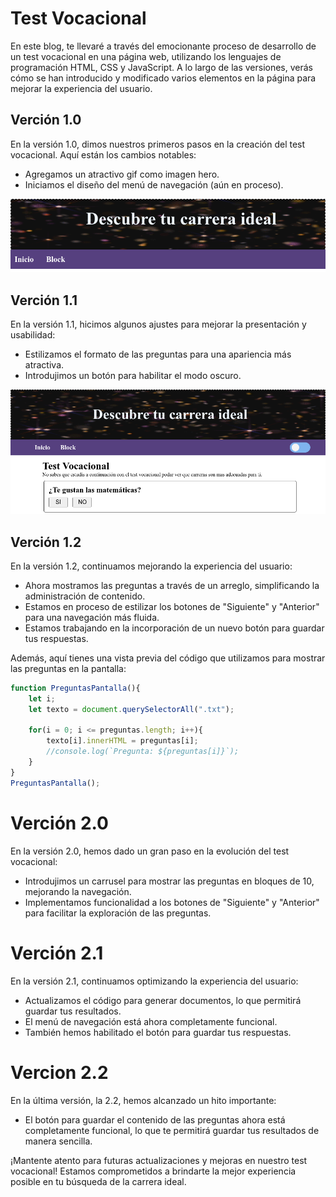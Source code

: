 # Test Vocacional

En este blog, te llevar&#233; a trav&#233;s del emocionante proceso de desarrollo de un test vocacional en una p&#225;gina web, utilizando los lenguajes de programaci&#243;n HTML, CSS y JavaScript. A lo largo de las versiones, ver&#225;s cómo se han introducido y modificado varios elementos en la p&#225;gina para mejorar la experiencia del usuario.

## Verción 1.0
En la versión 1.0, dimos nuestros primeros pasos en la creación del test vocacional. Aquí están los cambios notables:

- Agregamos un atractivo gif como imagen hero.
- Iniciamos el diseño del menú de navegación (aún en proceso).

![](./img/hero.png)

## Verci&#243;n 1.1
En la versión 1.1, hicimos algunos ajustes para mejorar la presentación y usabilidad:

- Estilizamos el formato de las preguntas para una apariencia más atractiva.
- Introdujimos un botón para habilitar el modo oscuro.

![](./img/pantalla1.png)

## Verci&#243;n 1.2
En la versión 1.2, continuamos mejorando la experiencia del usuario:

- Ahora mostramos las preguntas a través de un arreglo, simplificando la administración de contenido.
- Estamos en proceso de estilizar los botones de "Siguiente" y "Anterior" para una navegación más fluida.
- Estamos trabajando en la incorporación de un nuevo botón para guardar tus respuestas.

Además, aquí tienes una vista previa del código que utilizamos para mostrar las preguntas en la pantalla:

```javascript
function PreguntasPantalla(){
    let i;
    let texto = document.querySelectorAll(".txt");
    
    for(i = 0; i <= preguntas.length; i++){
        texto[i].innerHTML = preguntas[i];
        //console.log(`Pregunta: ${preguntas[i]}`);
    }
}
PreguntasPantalla();
```

# Verci&#243;n 2.0
En la versión 2.0, hemos dado un gran paso en la evolución del test vocacional:

- Introdujimos un carrusel para mostrar las preguntas en bloques de 10, mejorando la navegación. 
- Implementamos funcionalidad a los botones de "Siguiente" y "Anterior" para facilitar la exploración de las preguntas.

# Verci&#243;n 2.1
En la versión 2.1, continuamos optimizando la experiencia del usuario:

- Actualizamos el código para generar documentos, lo que permitirá guardar tus resultados.
- El menú de navegación está ahora completamente funcional.
- También hemos habilitado el botón para guardar tus respuestas.

# Vercion 2.2
En la última versión, la 2.2, hemos alcanzado un hito importante:

- El botón para guardar el contenido de las preguntas ahora está completamente funcional, lo que te permitirá guardar tus resultados de manera sencilla.

¡Mantente atento para futuras actualizaciones y mejoras en nuestro test vocacional! Estamos comprometidos a brindarte la mejor experiencia posible en tu búsqueda de la carrera ideal.